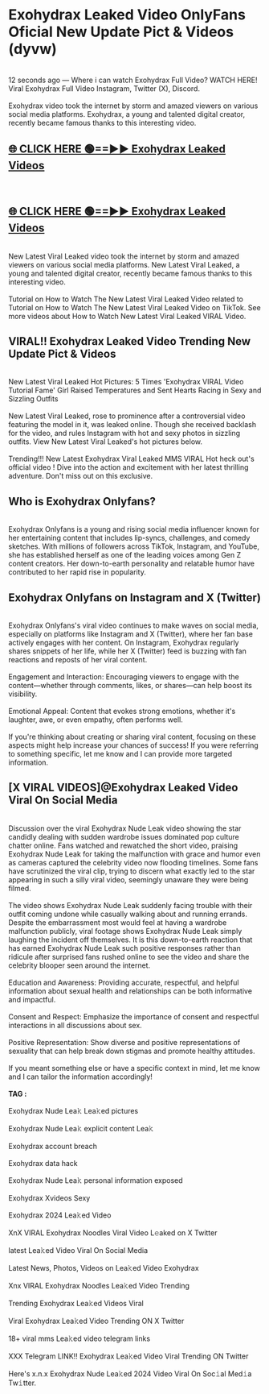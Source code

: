 # Exohydrax Leaked Video OnlyFans Oficial New Update Pict & Videos (dyvw)
<br>
12 seconds ago — Where i can watch Exohydrax Full Video? WATCH HERE! Viral Exohydrax Full Video Instagram, Twitter (X), Discord.
<br><br>
Exohydrax video took the internet by storm and amazed viewers on various social media platforms. Exohydrax, a young and talented digital creator, recently became famous thanks to this interesting video.
<br>
<h2><a href="https://play.trustnlinepharmacy.us?title=Exohydrax">🌐 CLICK HERE 🟢==►► Exohydrax Leaked Videos</a></h2>
<br>
<h2><a href="https://play.trustnlinepharmacy.us?title=Exohydrax">🌐 CLICK HERE 🟢==►► Exohydrax Leaked Videos</a></h2>
<br>
New Latest Viral Leaked video took the internet by storm and amazed viewers on various social media platforms. New Latest Viral Leaked, a young and talented digital creator, recently became famous thanks to this interesting video.
<br><br>
Tutorial on How to Watch The New Latest Viral Leaked Video related to Tutorial on How to Watch The New Latest Viral Leaked Video on TikTok. See more videos about How to Watch New Latest Viral Leaked VIRAL Video.
<br>
<h2>VIRAL!! Exohydrax Leaked Video Trending New Update Pict & Videos</h2>
<br>
New Latest Viral Leaked Hot Pictures: 5 Times 'Exohydrax VIRAL Video Tutorial Fame' Girl Raised Temperatures and Sent Hearts Racing in Sexy and Sizzling Outfits
<br><br>
New Latest Viral Leaked, rose to prominence after a controversial video featuring the model in it, was leaked online. Though she received backlash for the video, and rules Instagram with hot and sexy photos in sizzling outfits. View New Latest Viral Leaked's hot pictures below.
<br><br>
Trending!!! New Latest Exohydrax Viral Leaked MMS VIRAL Hot heck out's official video ! Dive into the action and excitement with her latest thrilling adventure. Don't miss out on this exclusive.
<br>
<h2>Who is Exohydrax Onlyfans?</h2>
<br>
Exohydrax Onlyfans is a young and rising social media influencer known for her entertaining content that includes lip-syncs, challenges, and comedy sketches. With millions of followers across TikTok, Instagram, and YouTube, she has established herself as one of the leading voices among Gen Z content creators. Her down-to-earth personality and relatable humor have contributed to her rapid rise in popularity.
<br>
<h2>Exohydrax Onlyfans on Instagram and X (Twitter)</h2>
<br>
Exohydrax Onlyfans's viral video continues to make waves on social media, especially on platforms like Instagram and X (Twitter), where her fan base actively engages with her content. On Instagram, Exohydrax regularly shares snippets of her life, while her X (Twitter) feed is buzzing with fan reactions and reposts of her viral content.
<br><br>
Engagement and Interaction: Encouraging viewers to engage with the content—whether through comments, likes, or shares—can help boost its visibility.
<br><br>
Emotional Appeal: Content that evokes strong emotions, whether it's laughter, awe, or even empathy, often performs well.
<br><br>
If you're thinking about creating or sharing viral content, focusing on these aspects might help increase your chances of success! If you were referring to something specific, let me know and I can provide more targeted information.
<br>
<h2>[X VIRAL VIDEOS]@Exohydrax Leaked Video Viral On Social Media</h2>
<br>
Discussion over the viral Exohydrax Nude Leak video showing the star candidly dealing with sudden wardrobe issues dominated pop culture chatter online. Fans watched and rewatched the short video, praising Exohydrax Nude Leak for taking the malfunction with grace and humor even as cameras captured the celebrity video now flooding timelines. Some fans have scrutinized the viral clip, trying to discern what exactly led to the star appearing in such a silly viral video, seemingly unaware they were being filmed.
<br><br>
The video shows Exohydrax Nude Leak suddenly facing trouble with their outfit coming undone while casually walking about and running errands. Despite the embarrassment most would feel at having a wardrobe malfunction publicly, viral footage shows Exohydrax Nude Leak simply laughing the incident off themselves. It is this down-to-earth reaction that has earned Exohydrax Nude Leak such positive responses rather than ridicule after surprised fans rushed online to see the video and share the celebrity blooper seen around the internet.
<br><br>
Education and Awareness: Providing accurate, respectful, and helpful information about sexual health and relationships can be both informative and impactful.
<br><br>
Consent and Respect: Emphasize the importance of consent and respectful interactions in all discussions about sex.
<br><br>
Positive Representation: Show diverse and positive representations of sexuality that can help break down stigmas and promote healthy attitudes.
<br><br>
If you meant something else or have a specific context in mind, let me know and I can tailor the information accordingly!
<br><br>
<strong>TAG :</strong>
<br><br>
Exohydrax Nude Lea𝚔 Lea𝚔ed pictures
<br><br>
Exohydrax Nude Lea𝚔 explicit content Lea𝚔
<br><br>
Exohydrax account breach
<br><br>
Exohydrax data hack
<br><br>
Exohydrax Nude Lea𝚔 personal information exposed
<br><br>
Exohydrax Xvideos Sexy
<br><br>
Exohydrax 2024 Lea𝚔ed Video
<br><br>
XnX VIRAL Exohydrax Noodles Viral Video L𝚎aked on X Twitter
<br><br>
latest Lea𝚔ed Video Viral On Social Media
<br><br>
Latest News, Photos, Videos on Lea𝚔ed Video Exohydrax
<br><br>
Xnx VIRAL Exohydrax Noodles Lea𝚔ed Video Trending
<br><br>
Trending Exohydrax Lea𝚔ed Videos Viral
<br><br>
Viral Exohydrax Lea𝚔ed Video Trending ON X Twitter
<br><br>
18+ viral mms Lea𝚔ed video telegram links
<br><br>
XXX Telegram LINK!! Exohydrax Lea𝚔ed Video Viral Trending ON Twitter
<br><br>
Here's x.n.x Exohydrax Nude Lea𝚔ed 2024 Video Viral On Soc𝚒al Med𝚒a Tw𝚒tter.